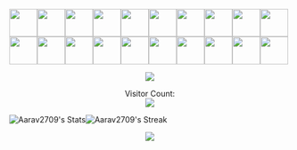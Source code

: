 <img src="https://cultofthepartyparrot.com/flags/hd/indiaparrot.gif" height="50" align="center"><img src="https://cultofthepartyparrot.com/flags/hd/indiaparrot.gif" height="50" align="center"><img src="https://cultofthepartyparrot.com/flags/hd/indiaparrot.gif" height="50" align="center"><img src="https://cultofthepartyparrot.com/flags/hd/indiaparrot.gif" height="50" align="center"><img src="https://cultofthepartyparrot.com/flags/hd/indiaparrot.gif" height="50" align="center"><img src="https://cultofthepartyparrot.com/flags/hd/indiaparrot.gif" height="50" align="center"><img src="https://cultofthepartyparrot.com/flags/hd/indiaparrot.gif" height="50" align="center"><img src="https://cultofthepartyparrot.com/flags/hd/indiaparrot.gif" height="50" align="center"><img src="https://cultofthepartyparrot.com/flags/hd/indiaparrot.gif" height="50" align="center"><img src="https://cultofthepartyparrot.com/flags/hd/indiaparrot.gif" height="50" align="center"><img src="https://cultofthepartyparrot.com/flags/hd/indiaparrot.gif" height="50" align="center"><img src="https://cultofthepartyparrot.com/flags/hd/indiaparrot.gif" height="50" align="center"><img src="https://cultofthepartyparrot.com/flags/hd/indiaparrot.gif" height="50" align="center"><img src="https://cultofthepartyparrot.com/flags/hd/indiaparrot.gif" height="50" align="center"><img src="https://cultofthepartyparrot.com/flags/hd/indiaparrot.gif" height="50" align="center"><img src="https://cultofthepartyparrot.com/flags/hd/indiaparrot.gif" height="50" align="center"><img src="https://cultofthepartyparrot.com/flags/hd/indiaparrot.gif" height="50" align="center"><img src="https://cultofthepartyparrot.com/flags/hd/indiaparrot.gif" height="50" align="center"><img src="https://cultofthepartyparrot.com/flags/hd/indiaparrot.gif" height="50" align="center"><img src="https://cultofthepartyparrot.com/flags/hd/indiaparrot.gif" height="50" align="center">

<p align="center">
  <img src="https://readme-typing-svg.demolab.com?font=Fira+Code&weight=900&pause=1000&color=F7F7F7&center=true&vCenter=true&width=435&lines=Namaste!;My+name+is+Aarav!;And+I'm+a+14Y+Old+Developer!](https://readme-typing-svg.herokuapp.com?font=Fira+Code&weight=900&pause=1000&color=149414&center=true&vCenter=true&width=435&lines=Namaste!;I'm+Aarav!;A+14Y+Old+Developer!"
</p>

<p align="center"> 
  Visitor Count:<br>
  <img src="https://profile-counter.glitch.me/Aarav2709/count.svg" />
</p>


![Aarav2709's Stats](https://github-readme-stats.vercel.app/api?username=Aarav2709&theme=blue-green&show_icons=true&hide_border=true&count_private=true)![Aarav2709's Streak](https://github-readme-streak-stats.herokuapp.com/?user=Aarav2709&theme=blue-green&hide_border=true)
<p align="center">
  <img src="https://github-readme-stats.vercel.app/api/top-langs/?username=Aarav2709&theme=blue-green&show_icons=true&hide_border=true&layout=compact"
</p>
